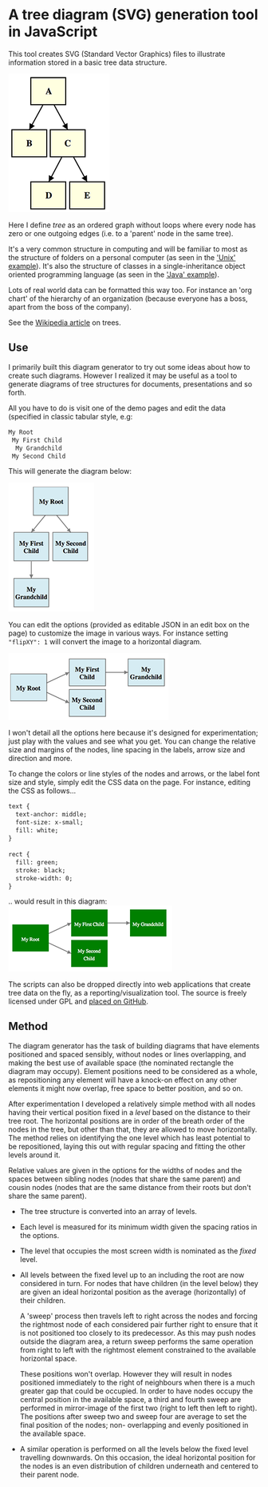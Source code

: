 A tree diagram (SVG) generation tool in JavaScript
==================================================

This tool creates SVG (Standard Vector Graphics) files to illustrate information
stored in a basic tree data structure.

![Simple tree image](doc/simple_tree.png)

Here I define *tree* as an ordered graph without loops where every node has zero
or one outgoing edges (i.e. to a 'parent' node in the same tree).

It's a very common structure in computing and will be familiar to most as the
structure of folders on a personal computer (as seen in the ['Unix'
example][1]). It's also the structure of classes in a single-inheritance object
oriented programming language (as seen in the ['Java' example][2]).

Lots of real world data can be formatted this way too. For instance an 'org
chart' of the hierarchy of an organization (because everyone has a boss, apart
from the boss of the company).

See the [Wikipedia article][3] on trees.


Use
---

I primarily built this diagram generator to try out some ideas about how to
create such diagrams. However I realized it may be useful as a tool to generate
diagrams of tree structures for documents, presentations and so forth.

All you have to do is visit one of the demo pages and edit the data (specified
in classic tabular style, e.g: 

    My Root
     My First Child
      My Grandchild
     My Second Child

This will generate the diagram below:

![Custom tree image](doc/custom_tree.png)

You can edit the options (provided as editable JSON in an edit box on the page)
to customize the image in various ways. For instance setting ```"flipXY": 1```
will convert the image to a horizontal diagram.

![Custom horizontal tree image](doc/custom_tree_horizontal.png)

I won't detail all the options here because it's designed for experimentation;
just play with the values and see what you get. You can change the relative
size and margins of the nodes, line spacing in the labels, arrow size and
direction and more.

To change the colors or line styles of the nodes and arrows, or the label font
size and style, simply edit the CSS data on the page. For instance, editing the
CSS as follows...

    text {
      text-anchor: middle;
      font-size: x-small;
      fill: white;
    }

    rect {
      fill: green;
      stroke: black;
      stroke-width: 0;
    }

.. would result in this diagram:
![Custom style tree](doc/custom_tree_styled.png)


The scripts can also be dropped directly into web applications that create tree
data on the fly, as a reporting/visualization tool. The source is freely
licensed under GPL and [placed on GitHub][4].


Method
------

The diagram generator has the task of building diagrams that have elements
positioned and spaced sensibly, without nodes or lines overlapping, and making
the best use of available space (the nominated rectangle the diagram may
occupy). Element positions need to be considered as a whole, as repositioning
any element will have a knock-on effect on any other elements it might now
overlap, free space to better position, and so on.

After experimentation I developed a relatively simple method with all nodes
having their vertical position fixed in a *level* based on the distance to their
tree root. The horizontal positions are in order of the breath order of the
nodes in the tree, but other than that, they are allowed to move horizontally.
The method relies on identifying the one level which has least potential to be
repositioned, laying this out with regular spacing and fitting the other levels
around it.

Relative values are given in the options for the widths of nodes and the spaces
between sibling nodes (nodes that share the same parent) and cousin nodes (nodes
that are the same distance from their roots but don't share the same parent).

* The tree structure is converted into an array of levels.

* Each level is measured for its minimum width given the spacing ratios in the
  options.

* The level that occupies the most screen width is nominated as the *fixed*
  level.

* All levels between the fixed level up to an including the root are now
  considered in turn. For nodes that have children (in the level below) they are
  given an ideal horizontal position as the average (horizontally) of their
  children.

  A 'sweep' process then travels left to right across the nodes and
  forcing the rightmost node of each considered pair further right to ensure
  that it is not positioned too closely to its predecessor. As this may push
  nodes outside the diagram area, a return sweep performs the same operation
  from right to left with the rightmost element constrained to the available
  horizontal space.

  These positions won't overlap. However they will result in nodes positioned
  immediately to the right of neighbours when there is a much greater gap that
  could be occupied. In order to have nodes occupy the central position in the
  available space, a third and fourth sweep are performed in mirror-image of the
  first two (right to left then left to right). The positions after sweep two
  and sweep four are average to set the final position of the nodes; non-
  overlapping and evenly positioned in the available space.

* A similar operation is performed on all the levels below the fixed level
  travelling downwards. On this occasion, the ideal horizontal position for the
  nodes is an even distribution of children underneath and centered to their
  parent node.



[1]: http://jimblackler.net/treefun/index.html?data=unix
[2]: http://jimblackler.net/treefun/index.html?data=java
[3]: http://en.wikipedia.org/wiki/Tree_(data_structure)
[4]: https://github.com/jimblackler/treefun